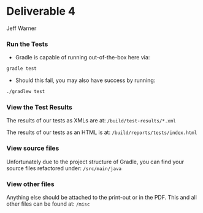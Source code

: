 # Deliverable 4

Jeff Warner

### Run the Tests

- Gradle is capable of running out-of-the-box here via:

```bash
gradle test
```

- Should this fail, you may also have success by running:

```bash
./gradlew test
```

### View the Test Results

The results of our tests as XMLs are at:
`/build/test-results/*.xml`

The results of our tests as an HTML is at:
`/build/reports/tests/index.html`

### View source files

Unfortunately due to the project structure of Gradle, you can find your source files refactored under:
`/src/main/java`

### View other files

Anything else should be attached to the print-out or in the PDF. This and all other files can be found at:
`/misc`
